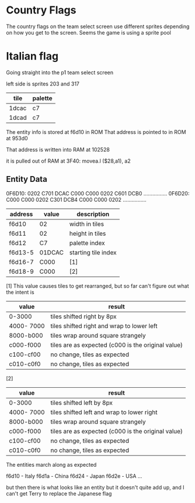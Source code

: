 # Country Flags

The country flags on the team select screen use different sprites depending on how you get to the screen. Seems the game is using a sprite pool

# Italian flag

Going straight into the p1 team select screen

left side is sprites 203 and 317

| tile  | palette |
| ----- | ------- |
| 1dcac | c7      |
| 1dcad | c7      |

The entity info is stored at f6d10 in ROM
That address is pointed to in ROM at 953d0

That address is written into RAM at 102528

it is pulled out of RAM at 3F40: movea.l ($28,a1), a2

## Entity Data

0F6D10: 0202 C701 DCAC C000 C000 0202 C601 DCB0 ................
0F6D20: C000 C000 0202 C301 DCB4 C000 C000 0202 ................

| address | value  | description         |
| ------- | ------ | ------------------- |
| f6d10   | 02     | width in tiles      |
| f6d11   | 02     | height in tiles     |
| f6d12   | C7     | palette index       |
| f6d13-5 | 01DCAC | starting tile index |
| f6d16-7 | C000   | [1]                 |
| f6d18-9 | C000   | [2]                 |

[1] This value causes tiles to get rearranged, but so far can't figure out what the intent is

| value      | result                                             |
| ---------- | -------------------------------------------------- |
| 0-3000     | tiles shifted right by 8px                         |
| 4000- 7000 | tiles shifted right and wrap to lower left         |
| 8000-b000  | tiles wrap around square strangely                 |
| c000-f000  | tiles are as expected (c000 is the original value) |
| c100-cf00  | no change, tiles as expected                       |
| c010-c0f0  | no change, tiles as expected                       |

[2]

| value      | result                                             |
| ---------- | -------------------------------------------------- |
| 0-3000     | tiles shifted left by 8px                          |
| 4000- 7000 | tiles shifted left and wrap to lower right         |
| 8000-b000  | tiles wrap around square strangely                 |
| c000-f000  | tiles are as expected (c000 is the original value) |
| c100-cf00  | no change, tiles as expected                       |
| c010-c0f0  | no change, tiles as expected                       |

The entities march along as expected

f6d10 - Italy
f6d1a - China
f6d24 - Japan
f6d2e - USA
...

but then there is what looks like an entity but it doesn't quite add up, and I can't get Terry to replace the Japanese flag
